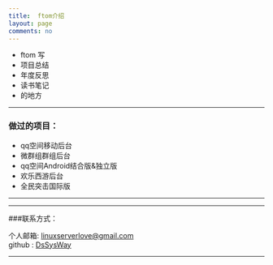 ```yaml
---
title:  ftom介绍
layout: page
comments: no
---
```


* ftom 写
* 项目总结
* 年度反思
* 读书笔记
* 的地方



----

### 做过的项目：        



* qq空间移动后台
* 微群组群组后台
* qq空间Android结合版&独立版
* 欢乐西游后台 
* 全民突击国际版 




----



----

###联系方式：        

个人邮箱: [linuxserverlove@gmail.com](mailto:linuxserverlove@gmail.com)     
github : [DsSysWay](https://github.com/DsSysWay)        

----



